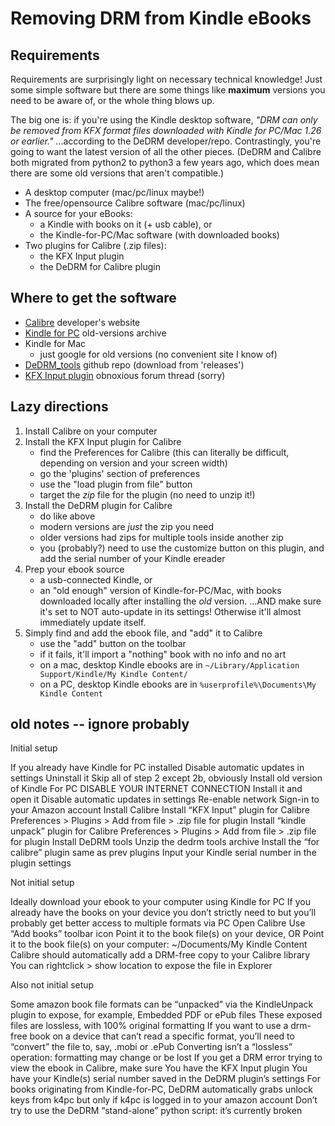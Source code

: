 # Removing DRM from Kindle eBooks

## Requirements
Requirements are surprisingly light on necessary technical knowledge! Just some simple software but there are some things like **maximum** versions you need to be aware of, or the whole thing blows up.

The big one is: if you're using the Kindle desktop software, *"DRM can only be removed from KFX format files downloaded with Kindle for PC/Mac 1.26 or earlier."* ...according to the DeDRM developer/repo. Contrastingly, you're going to want the latest version of all the other pieces. (DeDRM and Calibre both migrated from python2 to python3 a few years ago, which does mean there are some old versions that aren't compatible.)

* A desktop computer (mac/pc/linux maybe!)
* The free/opensource Calibre software (mac/pc/linux)
* A source for your eBooks:
  * a Kindle with books on it (+ usb cable), or
  * the Kindle-for-PC/Mac software (with downloaded books)
* Two plugins for Calibre (.zip files):
  * the KFX Input plugin
  * the DeDRM for Calibre plugin
  
## Where to get the software

* [Calibre](https://calibre-ebook.com/download) developer's website
* [Kindle for PC](http://www.oldversion.com/windows/kindle-for-pc/) old-versions archive
* Kindle for Mac 
  * just google for old versions (no convenient site I know of)
* [DeDRM_tools](https://github.com/apprenticeharper/DeDRM_tools) github repo (download from 'releases')
* [KFX Input plugin](https://www.mobileread.com/forums/showthread.php?t=291290) obnoxious forum thread (sorry)

## Lazy directions

1. Install Calibre on your computer
2. Install the KFX Input plugin for Calibre
   * find the Preferences for Calibre (this can literally be difficult, depending on version and your screen width)
   * go the 'plugins' section of preferences
   * use the "load plugin from file" button
   * target the *zip* file for the plugin (no need to unzip it!)
3. Install the DeDRM plugin for Calibre
   * do like above
   * modern versions are *just* the zip you need
   * older versions had zips for multiple tools inside another zip
   * you (probably?) need to use the customize button on this plugin, and add the serial number of your Kindle ereader
4. Prep your ebook source
   * a usb-connected Kindle, or
   * an "old enough" version of Kindle-for-PC/Mac, with books downloaded locally after installing the *old* version.  ...AND make sure it's set to NOT auto-update in its settings! Otherwise it'll almost immediately update itself.
5. Simply find and add the ebook file, and "add" it to Calibre
   * use the "add" button on the toolbar
   * if it fails, it'll import a "nothing" book with no info and no art
   * on a mac, desktop Kindle ebooks are in `~/Library/Application Support/Kindle/My Kindle Content/`
   * on a PC,  desktop Kindle ebooks are in `%userprofile%\Documents\My Kindle Content`



## old notes -- ignore probably

Initial setup

If you already have Kindle for PC installed
Disable automatic updates in settings
Uninstall it
Skip all of step 2 except 2b, obviously
Install old version of Kindle For PC
DISABLE YOUR INTERNET CONNECTION
Install it and open it
Disable automatic updates in settings
Re-enable network
Sign-in to your Amazon account
Install Calibre
Install “KFX Input” plugin for Calibre
Preferences > Plugins > Add from file > .zip file for plugin
Install “kindle unpack” plugin for Calibre
Preferences > Plugins > Add from file > .zip file for plugin
Install DeDRM tools
Unzip the dedrm tools archive
Install the “for calibre” plugin same as prev plugins
Input your Kindle serial number in the plugin settings


Not initial setup

Ideally download your ebook to your computer using Kindle for PC
If you already have the books on your device you don’t strictly need to but you’ll probably get better access to multiple formats via PC
Open Calibre
Use “Add books” toolbar icon
Point it to the book file(s) on your device, OR
Point it to the book file(s) on your computer: ~/Documents/My Kindle Content
Calibre should automatically add a DRM-free copy to your Calibre library
You can rightclick > show location to expose the file in Explorer


Also not initial setup

Some amazon book file formats can be “unpacked” via the KindleUnpack plugin to expose, for example, 
Embedded PDF or ePub files
These exposed files are lossless, with 100% original formatting
If you want to use a drm-free book on a device that can’t read a specific format, you’ll need to “convert” the file to, say, .mobi or .ePub
Converting isn’t a “lossless” operation: formatting may change or be lost
If you get a DRM error trying to view the ebook in Calibre, make sure
You have the KFX Input plugin
You have your Kindle(s) serial number saved in the DeDRM plugin’s settings
For books originating from Kindle-for-PC, DeDRM automatically grabs unlock keys from k4pc but only if k4pc is logged in to your amazon account
Don’t try to use the DeDRM “stand-alone” python script: it’s currently broken



